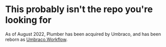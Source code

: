 # This probably isn't the repo you're looking for

As of August 2022, Plumber has been acquired by Umbraco, and has been reborn as [Umbraco.Workflow](https://github.com/umbraco/umbraco.workflow.issues).
